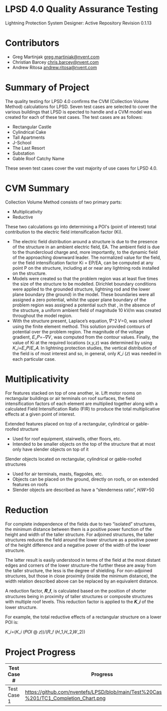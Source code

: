 # LPSD 4.0 Quality Assurance Testing
Lightning Protection System Designer: Active Repository
Revision 0.1.13

# Contributors
- Greg Martinjak <greg.martinjak@nvent.com>
- Christian Barcey <chris.barcey@nvent.com>
- Andrew Ritosa <andrew.ritosa@nvent.com>

# Summary of Project
The quality testing for LPSD 4.0 confirms the CVM (Collection Volume Method) calculations for LPSD.  Seven test cases are selected to cover the various buildings that LPSD is epected to handle and a CVM model was created for each of these test cases.  The test cases are as follows:
- Rectangular Castle
- Cylindrical Cake
- Tall Apartments
- J-School
- The Last Resort
- Substation
- Gable Roof Catchy Name

These seven test cases cover the vast majority of use cases for LPSD 4.0.

# CVM Summary
Collection Volume Method consists of two primary parts:
- Multiplicativity
- Reductive

These two calculations go into determining a POI's (point of interest) total contribution to the electric field intensification factor (Ki).
- The electric field distribution around a structure is due to the presence of the structure in an ambient electric field, EA. The ambient field is due to the thundercloud charge and, more importantly, to the dynamic field of the approaching downward leader. The normalized value for the field, or the field intensification factor Ki = EP/EA, can be computed at any point P on the structure, including at or near any lightning rods installed on the structure. 
- Models were created so that the problem region was at least five times the size of the structure to be modelled. Dirichlet boundary conditions were applied to the grounded structure, lightning rod and the lower plane boundary (the ground) in the model. These boundaries were all assigned a zero potential, whilst the upper plane boundary of the problem region was assigned a potential such that , in the absence of the structure, a uniform ambient field of magnitude 10 kV/m was created throughout the model region. 
- With the structure present, Laplace’s equation, 𝛻^2 𝑉=0, was solved using the finite element method. This solution provided contours of potential over the problem region. The magnitude of the voltage gradient, 𝐸_𝑃=−𝛻𝑉, was computed from the contour values. Finally, the value of Ki at the required locations (x,y,z) was determined by using 𝐾_𝑖=𝐸_𝑃/𝐸_𝐴. In lightning protection studies, the vertical distribution of the field is of most interest and so, in general, only 𝐾_𝑖 (𝑧) was needed in each particular case.

# Multiplicativity
For features stacked on top of one another, ie. Lift motor rooms on rectangular buildings or air terminals on roof surfaces, the field intensification factors of each element are multiplied together along with a calculated Field Intensification Ratio (FIR) to produce the total multiplicative effects at a given point of interest.

Extended features placed on top of a rectangular, cylindrical or gable-roofed structure
- Used for roof equipment, stairwells, other floors, etc. 
- Intended to be smaller objects on the top of the structure that at most only have slender objects on top of it

Slender objects located on rectangular, cylindrical or gable-roofed structures
- Used for air terminals, masts, flagpoles, etc.
- Objects can be placed on the ground, directly on roofs, or on extended features on roofs
- Slender objects are described as have a “slenderness ratio”,  𝐻/𝑊>50

# Reduction
For complete independence of the fields due to two “isolated” structures, the minimum distance between them is a positive power function of the height and width of the taller structure. For adjoined structures, the taller structures reduces the field around the lower structure as a positive power of the height difference and a negative power of the width of the lower structure. 

The latter result is easily understood in terms of the field at the most distant edges and corners of the lower structure-the further these are away from the taller structure, the less is the degree of shielding. For non-adjoined structures, but those in close proximity (inside the minimum distance), the width relation described above can be replaced by an equivalent distance.

A reduction factor, 𝑹_𝒇, is calculated based on the position of shorter structures being in proximity of taller structures or composite structures with multiple roof levels. This reduction factor is applied to the 𝑲_𝒊 of the lower structure.

For example, the total reductive effects of a rectangular structure on a lower POI is:

𝐾_𝑖=(𝐾_𝑖 (𝑃𝑂𝐼 @ 𝑧))/(𝑅_𝑓 (𝐻_1,𝐻_2,𝑊_2))

# Project Progress

| Test Case #  | Progress |
| ------------- | ------------- |
| Test Case 1  | https://github.com/nventefs/LPSD/blob/main/Test%20Case%20-%201/TC1_Completion_Chart.png  |
